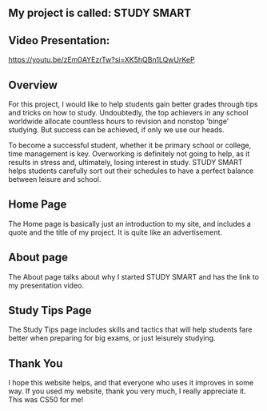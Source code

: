 ## My project is called: STUDY SMART
## Video Presentation:

 <https://youtu.be/zEm0AYEzrTw?si=XK5hQBn1LQwUrKeP>

## Overview
 For this project, I would like to help students gain better grades through tips and tricks on how to study. Undoubtedly, the top achievers in any school worldwide allocate countless hours to revision and nonstop 'binge' studying. But success can be achieved, if only we use our heads.

 To become a successful student, whether it be primary school or college, time management is key. Overworking is definitely not going to help, as it results in stress and, ultimately, losing interest in study. STUDY SMART helps students carefully sort out their schedules to have a perfect balance between leisure and school.

## Home Page

 The Home page is basically just an introduction to my site, and includes a quote and the title of my project. It is quite like an advertisement.

 ## About page

The About page talks about why I started STUDY SMART and has the link to my presentation video.

## Study Tips Page

The Study Tips page includes skills and tactics that will help students fare better when preparing for big exams, or just leisurely studying.

## Thank You

I hope this website helps, and that everyone who uses it improves in some way. If you used my website, thank you very much, I really appreciate it. This was CS50 for me!